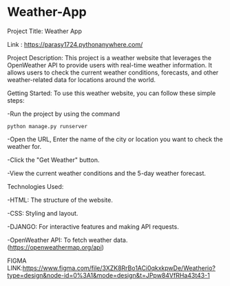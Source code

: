 # Weather-App

Project Title: Weather App

Link : https://parasy1724.pythonanywhere.com/

Project Description: This project is a weather website that leverages the OpenWeather API to provide users with real-time weather information. It allows users to check the current weather conditions, forecasts, and other weather-related data for locations around the world. 

Getting Started:
To use this weather website, you can follow these simple steps:

-Run the project by using the command 
			 
	python manage.py runserver
-Open the URL, Enter the name of the city or location you want to check the weather for.

-Click the "Get Weather" button.

-View the current weather conditions and the 5-day weather forecast.

Technologies Used:

-HTML: The structure of the website.

-CSS: Styling and layout.

-DJANGO: For interactive features and making API requests.

-OpenWeather API: To fetch weather data. (https://openweathermap.org/api)

FIGMA LINK:https://www.figma.com/file/3XZK8RrBo1ACi0qkxkpwDe/Weatherio?type=design&node-id=0%3A1&mode=design&t=JPpw84VfRHa43t43-1
